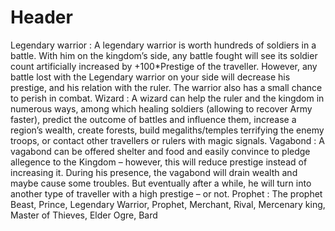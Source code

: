 <!-- TITLE: Type -->
<!-- SUBTITLE: A quick summary of Type -->

# Header
Legendary warrior : A legendary warrior is worth hundreds of soldiers in a battle. With him on the kingdom’s side, any battle fought will see its soldier count artificially increased by +100*Prestige of the traveller. However, any battle lost with the Legendary warrior on your side will decrease his prestige, and his relation with the ruler. The warrior also has a small chance to perish in combat.
Wizard : A wizard can help the ruler and the kingdom in numerous ways, among which healing soldiers (allowing to recover Army faster), predict the outcome of battles and influence them, increase a region’s wealth, create forests, build megaliths/temples terrifying the enemy troops, or contact other travellers or rulers with magic signals. 
Vagabond : A vagabond can be offered shelter and food and easily convince to pledge allegence to the Kingdom – however, this will reduce prestige instead of increasing it. During his presence, the vagabond will drain wealth and maybe cause some troubles. But eventually after a while, he will turn into another type of traveller with a high prestige – or not.
Prophet : The prophet 
Beast, Prince, Legendary Warrior, Prophet, Merchant, Rival, Mercenary king, Master of Thieves, Elder Ogre, Bard
